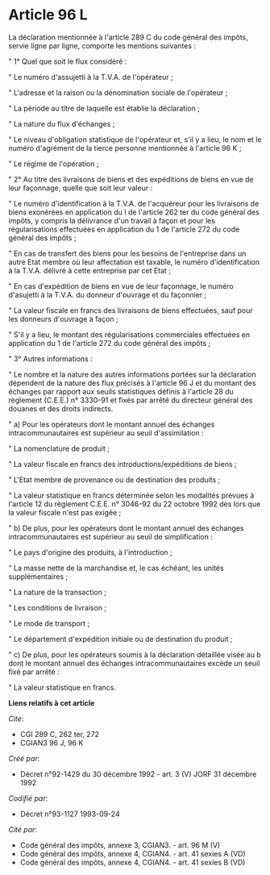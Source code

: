# Article 96 L

La déclaration mentionnée à l'article 289 C du code général des impôts, servie ligne par ligne, comporte les mentions
suivantes :

" 1° Quel que soit le flux considéré :

" Le numéro d'assujetti à la T.V.A. de l'opérateur ;

" L'adresse et la raison ou la dénomination sociale de l'opérateur ;

" La période au titre de laquelle est établie la déclaration ;

" La nature du flux d'échanges ;

" Le niveau d'obligation statistique de l'opérateur et, s'il y a lieu, le nom et le numéro d'agrément de la tierce personne
mentionnée à l'article 96 K ;

" Le régime de l'opération ;

" 2° Au titre des livraisons de biens et des expéditions de biens en vue de leur façonnage, quelle que soit leur valeur :

" Le numéro d'identification à la T.V.A. de l'acquéreur pour les livraisons de biens exonérées en application du I de
l'article 262 ter du code général des impôts, y compris la délivrance d'un travail à façon et pour les régularisations
effectuées en application du 1 de l'article 272 du code général des impôts ;

" En cas de transfert des biens pour les besoins de l'entreprise dans un autre Etat membre où leur affectation est taxable,
le numéro d'identification à la T.V.A. délivré à cette entreprise par cet Etat ;

" En cas d'expédition de biens en vue de leur façonnage, le numéro d'asujetti à la T.V.A. du donneur d'ouvrage et du
façonnier ;

" La valeur fiscale en francs des livraisons de biens effectuées, sauf pour les donneurs d'ouvrage à façon ;

" S'il y a lieu, le montant des régularisations commerciales effectuées en application du 1 de l'article 272 du code général
des impôts ;

" 3° Autres informations :

" Le nombre et la nature des autres informations portées sur la déclaration dépendent de la nature des flux précisés à
l'article 96 J et du montant des échanges par rapport aux seuils statistiques définis à l'article 28 du règlement (C.E.E.) n°
3330-91 et fixés par arrêté du directeur général des douanes et des droits indirects.

" a) Pour les opérateurs dont le montant annuel des échanges intracommunautaires est supérieur au seuil d'assimilation :

" La nomenclature de produit ;

" La valeur fiscale en francs des introductions/expéditions de biens ;

" L'Etat membre de provenance ou de destination des produits ;

" La valeur statistique en francs déterminée selon les modalités prévues à l'article 12 du règlement C.E.E. n° 3046-92 du 22
octobre 1992 dès lors que la valeur fiscale n'est pas exigée ;

" b) De plus, pour les opérateurs dont le montant annuel des échanges intracommunautaires est supérieur au seuil de
simplification :

" Le pays d'origine des produits, à l'introduction ;

" La masse nette de la marchandise et, le cas échéant, les unités supplémentaires ;

" La nature de la transaction ;

" Les conditions de livraison ;

" Le mode de transport ;

" Le département d'expédition initiale ou de destination du produit ;

" c) De plus, pour les opérateurs soumis à la déclaration détaillée visée au b dont le montant annuel des échanges
intracommunautaires excède un seuil fixé par arrêté :

" La valeur statistique en francs.

**Liens relatifs à cet article**

_Cite_:

  - CGI 289 C, 262 ter, 272
  - CGIAN3 96 J, 96 K

_Créé par_:

  - Décret n°92-1429 du 30 décembre 1992 - art. 3 (V) JORF 31 décembre 1992

_Codifié par_:

  - Décret n°93-1127 1993-09-24

_Cité par_:

  - Code général des impôts, annexe 3, CGIAN3. - art. 96 M (V)
  - Code général des impôts, annexe 4, CGIAN4. - art. 41 sexies A (VD)
  - Code général des impôts, annexe 4, CGIAN4. - art. 41 sexies B (VD)
